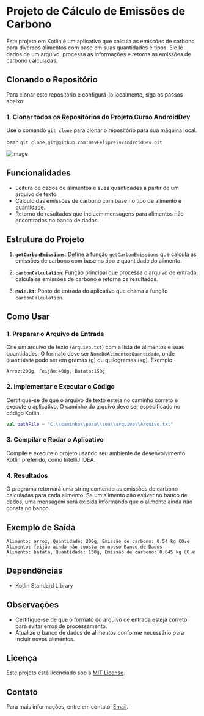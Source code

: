 # Projeto de Cálculo de Emissões de Carbono

Este projeto em Kotlin é um aplicativo que calcula as emissões de carbono para diversos alimentos com base em suas quantidades e tipos. Ele lê dados de um arquivo, processa as informações e retorna as emissões de carbono calculadas.

## Clonando o Repositório

Para clonar este repositório e configurá-lo localmente, siga os passos abaixo:

### 1. Clonar todos os Repositórios do Projeto Curso AndroidDev

Use o comando `git clone` para clonar o repositório para sua máquina local.

bash
```git clone git@github.com:DevFelipreis/androidDev.git```


![image](https://github.com/user-attachments/assets/40653290-2a01-4956-930f-a86e4188e602)



## Funcionalidades

- Leitura de dados de alimentos e suas quantidades a partir de um arquivo de texto.
- Cálculo das emissões de carbono com base no tipo de alimento e quantidade.
- Retorno de resultados que incluem mensagens para alimentos não encontrados no banco de dados.

## Estrutura do Projeto

1. **`getCarbonEmissions`**: Define a função `getCarbonEmissions` que calcula as emissões de carbono com base no tipo e quantidade do alimento.

2. **`carbonCalculation`**: Função principal que processa o arquivo de entrada, calcula as emissões de carbono e retorna os resultados.

3. **`Main.kt`**: Ponto de entrada do aplicativo que chama a função `carbonCalculation`.

## Como Usar

### 1. Preparar o Arquivo de Entrada

Crie um arquivo de texto (`Arquivo.txt`) com a lista de alimentos e suas quantidades. O formato deve ser `NomeDoAlimento:Quantidade`, onde `Quantidade` pode ser em gramas (g) ou quilogramas (kg). Exemplo:

```
Arroz:200g, Feijão:400g, Batata:150g
```

### 2. Implementar e Executar o Código

Certifique-se de que o arquivo de texto esteja no caminho correto e execute o aplicativo. O caminho do arquivo deve ser especificado no código Kotlin.

```kotlin
val pathFile = "C:\\caminho\\para\\seu\\arquivo\\Arquivo.txt"
```

### 3. Compilar e Rodar o Aplicativo

Compile e execute o projeto usando seu ambiente de desenvolvimento Kotlin preferido, como IntelliJ IDEA.

### 4. Resultados

O programa retornará uma string contendo as emissões de carbono calculadas para cada alimento. Se um alimento não estiver no banco de dados, uma mensagem será exibida informando que o alimento ainda não consta no banco.

## Exemplo de Saída

```
Alimento: arroz, Quantidade: 200g, Emissão de carbono: 0.54 kg CO₂e
Alimento: feijão ainda não consta em nosso Banco de Dados
Alimento: batata, Quantidade: 150g, Emissão de carbono: 0.045 kg CO₂e
```

## Dependências

- Kotlin Standard Library

## Observações

- Certifique-se de que o formato do arquivo de entrada esteja correto para evitar erros de processamento.
- Atualize o banco de dados de alimentos conforme necessário para incluir novos alimentos.

## Licença

Este projeto está licenciado sob a [MIT License](LICENSE).

## Contato

Para mais informações, entre em contato: [Email](lfreis.contato@gmail.com).


